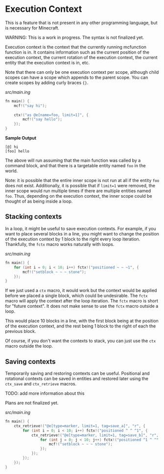 # Execution Context

This is a feature that is not present in any other programming language, but is necessary for Minecraft.

WARNING: This is a work in progress. The syntax is not finalized yet.

Execution context is the context that the currently running mcfunction function is in. It contains information such as the current position of the execution context, the current rotation of the execution context, the current entity that the execution context is in, etc.

Note that there can only be one execution context per scope, although child scopes can have a scope which appends to the parent scope. You can create scopes by adding curly braces `{}`.

_src/main.ing_
```C
fn main() {
    mcf!("say hi");
    
    ctx!("as @e[name=foo, limit=1]", {
        mcf!("say hello");
    });
}
```

**Sample Output**
```
[@] hi
[foo] hello
```

The above will run assuming that the main function was called by a command block, and that there is a targetable entity named `foo` in the world.

Note: it is possible that the entire inner scope is not run at all if the entity `foo` does not exist. Additionally, it is possible that if `limit=1` were removed, the inner scope would run multiple times if there are multiple entities named `foo`. Thus, depending on the execution context, the inner scope could be thought of as being inside a loop.

## Stacking contexts

In a loop, it might be useful to save execution contexts. For example, if you want to place several blocks in a line, you might want to change the position of the execution context by 1 block to the right every loop iteration. Thankfully, the `fctx` macro works naturally with loops.

_src/main.ing_
```C
fn main() {    
    for (int i = 0; i < 10; i++) fctx!("positioned ~ ~ ~1", {
        mcf!("setblock ~ ~ ~ stone");
    });
}
```

If we just used a `ctx` macro, it would work but the context would be applied before we placed a single block, which could be undesirable. The `fctx` macro will apply the context after the loop iteration. The `fctx` macro is short for "future context". It does not make sense to use the `fctx` macro outside a loop.

This would place 10 blocks in a line, with the first block being at the position of the execution context, and the rest being 1 block to the right of each the previous block.

Of course, if you don't want the contexts to stack, you can just use the `ctx` macro outside the loop.

## Saving contexts

Temporarily saving and restoring contexts can be useful. Positional and rotational contexts can be saved in entities and restored later using the `ctx_save` and `ctx_retrieve` macros.

TODO: add more information about this

Plans are not finalized yet.

_src/main.ing_
```C
fn main() {
    ctx_retrieve!("@e[type=marker, limit=1, tag=save_a]", "r", {
        for (int i = 0; i < 10; i++) fctx!("positioned ^ ^ ^1", {
            ctx_retrieve!("@e[type=marker, limit=1, tag=save_b]", "r", {
                for (int j = 0; j < 10; j++) fctx!("positioned ^1 ^ ^", {
                    mcf!("setblock ~ ~ ~ stone");
                });
            });
        });
    });
}
```